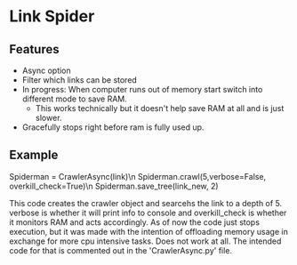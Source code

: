 # Link Spider

## Features

- Async option
- Filter which links can be stored
- In progress: When computer runs out of memory start switch into different mode to save RAM.
     - This works technically but it doesn't help save RAM at all and is just slower.
- Gracefully stops right before ram is fully used up.

## Example

Spiderman = CrawlerAsync(link)\n
Spiderman.crawl(5,verbose=False, overkill_check=True)\n
Spiderman.save_tree(link_new, 2)

This code creates the crawler object and searcehs the link to a depth of 5. verbose is whether it will print info to console and overkill_check is whether it monitors RAM 
and acts accordingly. As of now the code just stops execution, but it was made with the intention of offloading memory usage in exchange for more cpu intensive tasks. Does 
not work at all. The intended code for that is commented out in the 'CrawlerAsync.py' file.
